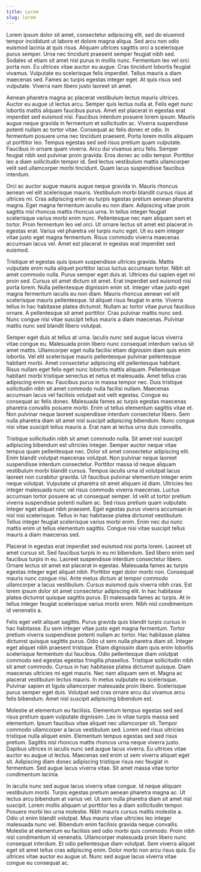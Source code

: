 ```yaml
---
title: Lorem
slug: lorem
---
```

<!--StartFragment-->

Lorem ipsum dolor sit amet, consectetur adipiscing elit, sed do eiusmod tempor incididunt ut labore et dolore magna aliqua. Sed arcu non odio euismod lacinia at quis risus. Aliquam ultrices sagittis orci a scelerisque purus semper. Urna nec tincidunt praesent semper feugiat nibh sed. Sodales ut etiam sit amet nisl purus in mollis nunc. Fermentum leo vel orci porta non. Eu ultrices vitae auctor eu augue. Cras tincidunt lobortis feugiat vivamus. Vulputate eu scelerisque felis imperdiet. Tellus mauris a diam maecenas sed. Fames ac turpis egestas integer eget. At quis risus sed vulputate. Viverra nam libero justo laoreet sit amet.

Aenean pharetra magna ac placerat vestibulum lectus mauris ultrices. Auctor eu augue ut lectus arcu. Semper quis lectus nulla at. Felis eget nunc lobortis mattis aliquam faucibus purus. Amet est placerat in egestas erat imperdiet sed euismod nisi. Faucibus interdum posuere lorem ipsum. Mauris augue neque gravida in fermentum et sollicitudin ac. Viverra suspendisse potenti nullam ac tortor vitae. Consequat ac felis donec et odio. In fermentum posuere urna nec tincidunt praesent. Porta lorem mollis aliquam ut porttitor leo. Tempus egestas sed sed risus pretium quam vulputate. Faucibus in ornare quam viverra. Arcu dui vivamus arcu felis. Semper feugiat nibh sed pulvinar proin gravida. Eros donec ac odio tempor. Porttitor leo a diam sollicitudin tempor id. Sed lectus vestibulum mattis ullamcorper velit sed ullamcorper morbi tincidunt. Quam lacus suspendisse faucibus interdum.

Orci ac auctor augue mauris augue neque gravida in. Mauris rhoncus aenean vel elit scelerisque mauris. Vestibulum morbi blandit cursus risus at ultrices mi. Cras adipiscing enim eu turpis egestas pretium aenean pharetra magna. Eget magna fermentum iaculis eu non diam. Adipiscing vitae proin sagittis nisl rhoncus mattis rhoncus urna. In tellus integer feugiat scelerisque varius morbi enim nunc. Pellentesque nec nam aliquam sem et tortor. Proin fermentum leo vel orci. Ut ornare lectus sit amet est placerat in egestas erat. Varius vel pharetra vel turpis nunc eget. Ut eu sem integer vitae justo eget magna fermentum. Risus commodo viverra maecenas accumsan lacus vel. Amet est placerat in egestas erat imperdiet sed euismod.

Tristique et egestas quis ipsum suspendisse ultrices gravida. Mattis vulputate enim nulla aliquet porttitor lacus luctus accumsan tortor. Nibh sit amet commodo nulla. Purus semper eget duis at. Ultrices dui sapien eget mi proin sed. Cursus sit amet dictum sit amet. Erat imperdiet sed euismod nisi porta lorem. Nulla pellentesque dignissim enim sit. Integer vitae justo eget magna fermentum iaculis eu non diam. Mauris rhoncus aenean vel elit scelerisque mauris pellentesque. Id aliquet risus feugiat in ante. Viverra tellus in hac habitasse platea dictumst. Nullam ac tortor vitae purus faucibus ornare. A pellentesque sit amet porttitor. Cras pulvinar mattis nunc sed. Nunc congue nisi vitae suscipit tellus mauris a diam maecenas. Pulvinar mattis nunc sed blandit libero volutpat.

Semper eget duis at tellus at urna. Iaculis nunc sed augue lacus viverra vitae congue eu. Malesuada proin libero nunc consequat interdum varius sit amet mattis. Ullamcorper eget nulla facilisi etiam dignissim diam quis enim lobortis. Vel elit scelerisque mauris pellentesque pulvinar pellentesque habitant morbi. Amet consectetur adipiscing elit pellentesque habitant. Risus nullam eget felis eget nunc lobortis mattis aliquam. Pellentesque habitant morbi tristique senectus et netus et malesuada. Amet tellus cras adipiscing enim eu. Faucibus purus in massa tempor nec. Duis tristique sollicitudin nibh sit amet commodo nulla facilisi nullam. Maecenas accumsan lacus vel facilisis volutpat est velit egestas. Congue eu consequat ac felis donec. Malesuada fames ac turpis egestas maecenas pharetra convallis posuere morbi. Enim ut tellus elementum sagittis vitae et. Non pulvinar neque laoreet suspendisse interdum consectetur libero. Sem nulla pharetra diam sit amet nisl suscipit adipiscing bibendum. Nunc congue nisi vitae suscipit tellus mauris a. Erat nam at lectus urna duis convallis.

Tristique sollicitudin nibh sit amet commodo nulla. Sit amet nisl suscipit adipiscing bibendum est ultricies integer. Semper auctor neque vitae tempus quam pellentesque nec. Dolor sit amet consectetur adipiscing elit. Enim blandit volutpat maecenas volutpat. Non pulvinar neque laoreet suspendisse interdum consectetur. Porttitor massa id neque aliquam vestibulum morbi blandit cursus. Tempus iaculis urna id volutpat lacus laoreet non curabitur gravida. Ut faucibus pulvinar elementum integer enim neque volutpat. Vulputate ut pharetra sit amet aliquam id diam. Ultricies leo integer malesuada nunc vel risus commodo viverra maecenas. Luctus accumsan tortor posuere ac ut consequat semper. Id velit ut tortor pretium viverra suspendisse potenti nullam ac. Sed risus pretium quam vulputate. Integer eget aliquet nibh praesent. Eget egestas purus viverra accumsan in nisl nisi scelerisque. Tellus in hac habitasse platea dictumst vestibulum. Tellus integer feugiat scelerisque varius morbi enim. Enim nec dui nunc mattis enim ut tellus elementum sagittis. Congue nisi vitae suscipit tellus mauris a diam maecenas sed.

Placerat in egestas erat imperdiet sed euismod nisi porta lorem. Laoreet sit amet cursus sit. Sed faucibus turpis in eu mi bibendum. Sed libero enim sed faucibus turpis in eu. Laoreet suspendisse interdum consectetur libero. Ornare lectus sit amet est placerat in egestas. Malesuada fames ac turpis egestas integer eget aliquet nibh. Porttitor eget dolor morbi non. Consequat mauris nunc congue nisi. Ante metus dictum at tempor commodo ullamcorper a lacus vestibulum. Cursus euismod quis viverra nibh cras. Est lorem ipsum dolor sit amet consectetur adipiscing elit. In hac habitasse platea dictumst quisque sagittis purus. Et malesuada fames ac turpis. At in tellus integer feugiat scelerisque varius morbi enim. Nibh nisl condimentum id venenatis a.

Felis eget velit aliquet sagittis. Purus gravida quis blandit turpis cursus in hac habitasse. Eu sem integer vitae justo eget magna fermentum. Tortor pretium viverra suspendisse potenti nullam ac tortor. Hac habitasse platea dictumst quisque sagittis purus. Odio ut sem nulla pharetra diam sit. Integer eget aliquet nibh praesent tristique. Etiam dignissim diam quis enim lobortis scelerisque fermentum dui faucibus. Odio pellentesque diam volutpat commodo sed egestas egestas fringilla phasellus. Tristique sollicitudin nibh sit amet commodo. Cursus in hac habitasse platea dictumst quisque. Diam maecenas ultricies mi eget mauris. Nec nam aliquam sem et. Magna ac placerat vestibulum lectus mauris. In metus vulputate eu scelerisque. Pulvinar sapien et ligula ullamcorper malesuada proin libero. Scelerisque purus semper eget duis. Volutpat sed cras ornare arcu dui vivamus arcu felis bibendum. Amet nisl suscipit adipiscing bibendum est.

Molestie at elementum eu facilisis. Elementum tempus egestas sed sed risus pretium quam vulputate dignissim. Leo in vitae turpis massa sed elementum. Ipsum faucibus vitae aliquet nec ullamcorper sit. Tempor commodo ullamcorper a lacus vestibulum sed. Lorem sed risus ultricies tristique nulla aliquet enim. Elementum tempus egestas sed sed risus pretium. Sagittis nisl rhoncus mattis rhoncus urna neque viverra justo. Dapibus ultrices in iaculis nunc sed augue lacus viverra. Eu ultrices vitae auctor eu augue ut lectus. Maecenas sed enim ut sem viverra aliquet eget sit. Adipiscing diam donec adipiscing tristique risus nec feugiat in fermentum. Sed augue lacus viverra vitae. Sit amet massa vitae tortor condimentum lacinia.

In iaculis nunc sed augue lacus viverra vitae congue. Id neque aliquam vestibulum morbi. Turpis egestas pretium aenean pharetra magna ac. Ut lectus arcu bibendum at varius vel. Ut sem nulla pharetra diam sit amet nisl suscipit. Lorem mollis aliquam ut porttitor leo a diam sollicitudin tempor. Posuere morbi leo urna molestie. Nibh mauris cursus mattis molestie a. Odio ut enim blandit volutpat. Mus mauris vitae ultricies leo integer malesuada nunc vel. Bibendum enim facilisis gravida neque convallis. Molestie at elementum eu facilisis sed odio morbi quis commodo. Proin nibh nisl condimentum id venenatis. Ullamcorper malesuada proin libero nunc consequat interdum. Et odio pellentesque diam volutpat. Sem viverra aliquet eget sit amet tellus cras adipiscing enim. Dolor morbi non arcu risus quis. Eu ultrices vitae auctor eu augue ut. Nunc sed augue lacus viverra vitae congue eu consequat ac.

<!--EndFragment-->